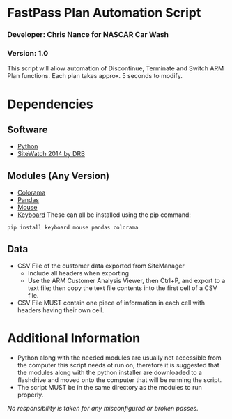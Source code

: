 # FastPass Plan Automation Script
### Developer: Chris Nance for NASCAR Car Wash
### Version: 1.0

This script will allow automation of Discontinue, Terminate and Switch ARM Plan functions. Each plan takes approx. 5 seconds to modify. 

# Dependencies
## Software
* [Python](https://www.python.org/downloads/)
* [SiteWatch 2014 by DRB](https://drb.com/tunnel_solutions/point-of-sale/sitewatch)
## Modules (Any Version)
* [Colorama](https://pypi.org/project/colorama/)
* [Pandas](https://pypi.org/project/pandas/)
* [Mouse](https://pypi.org/project/mouse/)
* [Keyboard](https://pypi.org/project/keyboard/)
These can all be installed using the pip command: 
~~~
pip install keyboard mouse pandas colorama
~~~
## Data
* CSV File of the customer data exported from SiteManager
  * Include all headers when exporting
  * Use the ARM Customer Analysis Viewer, then Ctrl+P, and export to a text file; then copy the text file contents into the first cell of a CSV file.
* CSV File MUST contain one piece of information in each cell with headers having their own cell. 



# Additional Information
* Python along with the needed modules are usually not accessible from the computer this script needs ot run on, therefore it is suggested that the modules along with the python installer are downloaded to a flashdrive and moved onto the computer that will be running the script. 
* The script MUST be in the same directory as the modules to run properly.


*No responsibility is taken for any misconfigured or broken passes.*
